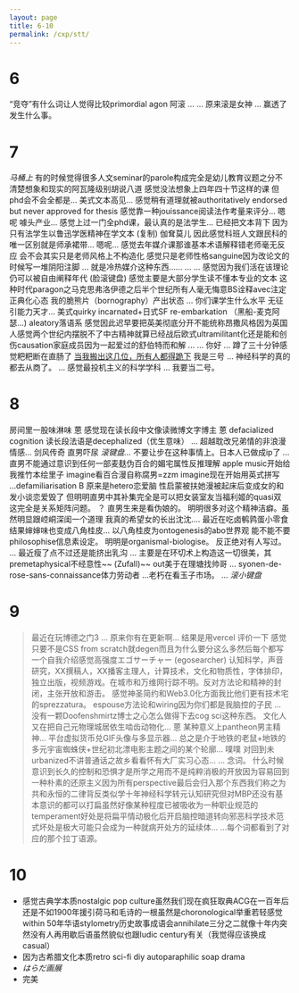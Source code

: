 ```yaml
---
layout: page
title: 6-10
permalink: /cxp/stt/
---
```


# 6

“竞夺”有什么词让人觉得比较primordial
agon
阿滚
...
...
原来滚是女神
...
赢透了
    发生什么事。

# 7

*马桶上*
有的时候觉得很多人文seminar的parole构成完全是幼儿教育议题之分不清楚想象和现实的阿瓦隆级别胡说八道
感觉没法想象上四年四十节这样的课
但phd会不会全都是... 美式文本高见... 感觉稍有道理就被authoritatively endorsed but never approved for thesis
感觉靠一种jouissance阅读法作考量来评分...
嗯呢
噱头产业... 感觉上过一门全phd课，最认真的是法学生... 已经把文本背下
因为只有法学生以鲁迅学医精神在学文本
(复制) 伽耷莫儿
因此感觉科班人文跟民科的唯一区别就是师承裙带…
嗯呢... 感觉去年媒介课那谁基本术语解释错老师毫无反应
会不会其实只是老师风格上不构造化
感觉只是老师性格sanguine因为改论文的时候写一堆阴阳注脚
...
就是冷热媒介这种东西......
...
...
感觉因为我们活在该理论仍可以被自由阐释年代
(脸滚键盘) 感觉主要是大部分学生读不懂本专业的文本
这种时代paragon之马克思弗洛伊德之后半个世纪所有人毫无悔意BS诠释avec注定正典化心态
我的脆熊片（bornography）产出状态
...
你们课学生什么水平
无征引能力天才... 美式quirky incarnated+日式SF re-embarkation （黑船-麦克阿瑟…)
aleatory落语系
感觉因此迟早要把英美彻底分开不能统称昂撒风格因为英国人感觉两个世纪内摆脱不了中古精神就算已经战后欧式ultramilitant化还是能和创伤causation家庭成员因为一起爱过的舒伯特而和解
...
...
你好
...
蹲了三十分钟感觉粑粑断在直肠了
[当我搬出这几位，所有人都得跪下](https://web.archive.org/web/20231019173645/https://www.xiaohongshu.com/explore/65308cf3000000001f03d3f4?app_platform=ios&app_version=8.9.1&author_share=2&share_from_user_hidden=true&type=normal&xhsshare=WeixinSession&appuid=5c5d1f1e000000001b00400d&apptime=1697689533)
我是三号
...
神经科学的真的都去从商了。
...
感觉最投机主义的科学学科
...
我要当二号。

# 8

房间里一股味淋味
蒽
感觉现在读长段中文像读微博文字博主
蒽
defacialized cognition
读长段法语是decephalized（优生意味）
...
超越耽改兄弟情的非浪漫情感…
剑风传奇
直男吓尿
*滚键盘...* 不要让步在这种事情上。日本人已做成ip了
...直男不能通过意识到任何一部麦麸伪百合的媚宅属性反推理解
apple music开始给我推竹本绘里子
imagine看百合漫自称腐男=zzm
imagine现在开始用英式拼写
...defamiliarisation B
原来是hetero恋爱脑
性启蒙被扶她漫被起床后变成女的和发小谈恋爱毁了
但明明直男中其补集完全是可以把女装室友当福利姬的quasi双
这完全是关系矩阵问题。
？
直男生来是看伪娘的。
明明很多对这个精神洁癖。虽然明显跟崆峒深闺一个道理
我真的希望女的长出沈沈....
最近在吃卤鹌鹑蛋小零食结果婶婶味也变成八角桂皮…
以八角桂皮为ontogenesis的abo世界观
能不能不要philosophise信息素设定。
明明是organismal-biologise。
反正绝对有人写过。
...
最近瘦了点不过还是能挤出乳沟
...
主要是在环切术上构造这一切很美，其premetaphysical不经意性~~ (Zufall)~~ out美于在理塘找帅哥
...
syonen-de-rose-sans-connaissance体力劳动者
...老朽在看玉子市场。
...
*滚小键盘*

# 9

> 最近在玩博德之门3
... 原来你有在更新啊... 结果是用vercel
评价一下
感觉只要不是CSS from scratch就degen而且为什么要分这么多然后每个都写一个自我介绍感觉高强度エゴサーチャー (egosearcher)
> 认知科学，声音研究，XX撰稿人，XX播客主理人，计算技术，文化和物质性，字体排印，独立出版，视频游戏。在城市和万维网行踪不明。反对方法论和精神的封闭，主张开放和游击。
感觉神圣简约和Web3.0化方面我比他们更有技术宅的sprezzatura。
espouse方法论和wiring因为你们都是我脑控的子民
...
没有一颗Doofenshmirtz博士之心怎么做得下去cog sci这种东西。
文化人又在把自己元物理城居依生啮齿动物化…
蒽
某种意义上pantheon男主精神... 平台虚拟货币兑GIF头像与多显示器... 总之是介于地铁的老鼠+地铁的多元宇宙蜘蛛侠+世纪初北漂电影主题之间的某个轮廓…
噗噗
对回到未urbanized不讲普通话之故乡看看怀有大厂实习心态...
...
念词。
什么时候意识到长久的控制和恐惧才是所学之用而不是纯粹消极的开放因为容易回到一种朴素的还原主义因为所有perspective最后会归入那个东西我们称之为共和永恒的二律背反类似学十年神经科学转元认知研究但对MBP还没有基本意识的都可以打扁虽然好像某种程度已被吸收为一种职业规范的temperament好处是将扁平情动极化后开启脑控暗道转向邪恶科学技术范式坏处是极大可能只会成为一种就病开处方的延续体...
...每个词都看到了对应的那个拉丁语源。

# 10

- 感觉古典学本质nostalgic pop culture虽然我们现在疯狂取典ACG在一百年后还是不如1900年援引荷马和毛诗的一根虽然是choronological举重若轻感觉within 50年华语stylometry历史故事成语会annihilate三分之二就像十年内突然没有人再用歇后语虽然貌似也跟ludic century有关（我觉得应该换成casual）
- 因为古希腊文化本质retro sci-fi diy autoparaphilic soap drama
- *はらだ画展*
- 完美

